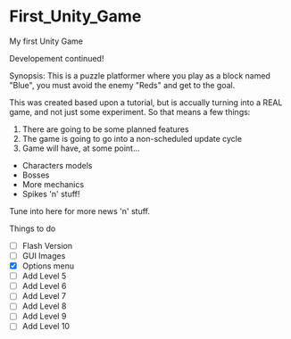 First_Unity_Game
================
My first Unity Game

Developement continued!

Synopsis: This is a puzzle platformer where you play as a block named "Blue", you must avoid the enemy "Reds" and get to the goal.

This was created based upon a tutorial, but is accually turning into a REAL game, and not just some experiment. So that means a few things:

1. There are going to be some planned features
2. The game is going to go into a non-scheduled update cycle 
3. Game will have, at some point...
  * Characters models
  * Bosses
  * More mechanics
  * Spikes 'n' stuff!

Tune into here for more news 'n' stuff.

Things to do

- [ ] Flash Version
- [ ] GUI Images
- [X] Options menu
- [ ] Add Level 5
- [ ] Add Level 6
- [ ] Add Level 7
- [ ] Add Level 8
- [ ] Add Level 9
- [ ] Add Level 10
